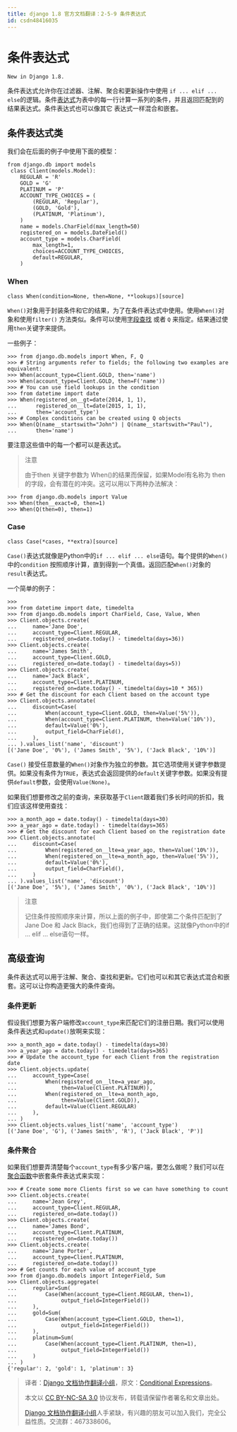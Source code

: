 ```yaml
---
title: django 1.8 官方文档翻译：2-5-9 条件表达式
id: csdn48416035
---
```


# 条件表达式

```
New in Django 1.8.
```

条件表达式允许你在过滤器、注解、聚合和更新操作中使用 `if ... elif ... else`的逻辑。条件[表达式](http://python.usyiyi.cn/django/ref/models/expressions.html)为表中的每一行计算一系列的条件，并且返回匹配到的结果表达式。条件表达式也可以像其它 表达式一样混合和嵌套。

## 条件表达式类

我们会在后面的例子中使用下面的模型：

```
from django.db import models
 class Client(models.Model):
    REGULAR = 'R'
    GOLD = 'G'
    PLATINUM = 'P'
    ACCOUNT_TYPE_CHOICES = (
        (REGULAR, 'Regular'),
        (GOLD, 'Gold'),
        (PLATINUM, 'Platinum'),
    )
    name = models.CharField(max_length=50)
    registered_on = models.DateField()
    account_type = models.CharField(
        max_length=1,
        choices=ACCOUNT_TYPE_CHOICES,
        default=REGULAR,
    )
```

### When

`class When(condition=None, then=None, **lookups)[source]`

`When()`对象用于封装条件和它的结果，为了在条件表达式中使用。使用`When()`对象和使用`filter()` 方法类似。条件可以使用[字段查找](http://python.usyiyi.cn/django/ref/models/querysets.html#field-lookups) 或者 `Q` 来指定。结果通过使用`then`关键字来提供。

一些例子：

```
>>> from django.db.models import When, F, Q
>>> # String arguments refer to fields; the following two examples are equivalent:
>>> When(account_type=Client.GOLD, then='name')
>>> When(account_type=Client.GOLD, then=F('name'))
>>> # You can use field lookups in the condition
>>> from datetime import date
>>> When(registered_on__gt=date(2014, 1, 1),
...      registered_on__lt=date(2015, 1, 1),
...      then='account_type')
>>> # Complex conditions can be created using Q objects
>>> When(Q(name__startswith="John") | Q(name__startswith="Paul"),
...      then='name')
```

要注意这些值中的每一个都可以是表达式。

> 注意
> 
> 由于then 关键字参数为 When()的结果而保留，如果Model有名称为 then的字段，会有潜在的冲突。这可以用以下两种办法解决：

```
>>> from django.db.models import Value
>>> When(then__exact=0, then=1)
>>> When(Q(then=0), then=1)
```

### Case

`class Case(*cases, **extra)[source]`

`Case()`表达式就像是Python中的`if ... elif ... else`语句。每个提供的`When()`中的`condition` 按照顺序计算，直到得到一个真值。返回匹配`When()`对象的`result`表达式。

一个简单的例子：

```
>>>
>>> from datetime import date, timedelta
>>> from django.db.models import CharField, Case, Value, When
>>> Client.objects.create(
...     name='Jane Doe',
...     account_type=Client.REGULAR,
...     registered_on=date.today() - timedelta(days=36))
>>> Client.objects.create(
...     name='James Smith',
...     account_type=Client.GOLD,
...     registered_on=date.today() - timedelta(days=5))
>>> Client.objects.create(
...     name='Jack Black',
...     account_type=Client.PLATINUM,
...     registered_on=date.today() - timedelta(days=10 * 365))
>>> # Get the discount for each Client based on the account type
>>> Client.objects.annotate(
...     discount=Case(
...         When(account_type=Client.GOLD, then=Value('5%')),
...         When(account_type=Client.PLATINUM, then=Value('10%')),
...         default=Value('0%'),
...         output_field=CharField(),
...     ),
... ).values_list('name', 'discount')
[('Jane Doe', '0%'), ('James Smith', '5%'), ('Jack Black', '10%')]
```

`Case()` 接受任意数量的`When()`对象作为独立的参数。其它选项使用关键字参数提供。如果没有条件为`TRUE`，表达式会返回提供的`default`关键字参数。如果没有提供`default`参数，会使用`Value(None)`。

如果我们想要修改之前的查询，来获取基于`Client`跟着我们多长时间的折扣，我们应该这样使用查找：

```
>>> a_month_ago = date.today() - timedelta(days=30)
>>> a_year_ago = date.today() - timedelta(days=365)
>>> # Get the discount for each Client based on the registration date
>>> Client.objects.annotate(
...     discount=Case(
...         When(registered_on__lte=a_year_ago, then=Value('10%')),
...         When(registered_on__lte=a_month_ago, then=Value('5%')),
...         default=Value('0%'),
...         output_field=CharField(),
...     )
... ).values_list('name', 'discount')
[('Jane Doe', '5%'), ('James Smith', '0%'), ('Jack Black', '10%')]
```

> 注意
> 
> 记住条件按照顺序来计算，所以上面的例子中，即使第二个条件匹配到了 Jane Doe 和 Jack Black，我们也得到了正确的结果。这就像Python中的if … elif … else语句一样。

## 高级查询

条件表达式可以用于注解、聚合、查找和更新。它们也可以和其它表达式混合和嵌套。这可以让你构造更强大的条件查询。

### 条件更新

假设我们想要为客户端修改`account_type`来匹配它们的注册日期。我们可以使用条件表达式和`update()`放啊来实现：

```
>>> a_month_ago = date.today() - timedelta(days=30)
>>> a_year_ago = date.today() - timedelta(days=365)
>>> # Update the account_type for each Client from the registration date
>>> Client.objects.update(
...     account_type=Case(
...         When(registered_on__lte=a_year_ago,
...              then=Value(Client.PLATINUM)),
...         When(registered_on__lte=a_month_ago,
...              then=Value(Client.GOLD)),
...         default=Value(Client.REGULAR)
...     ),
... )
>>> Client.objects.values_list('name', 'account_type')
[('Jane Doe', 'G'), ('James Smith', 'R'), ('Jack Black', 'P')]
```

### 条件聚合

如果我们想要弄清楚每个`account_type`有多少客户端，要怎么做呢？我们可以在[聚合函数](http://python.usyiyi.cn/django/ref/models/querysets.html#aggregation-functions)中嵌套条件表达式来实现：

```
>>> # Create some more Clients first so we can have something to count
>>> Client.objects.create(
...     name='Jean Grey',
...     account_type=Client.REGULAR,
...     registered_on=date.today())
>>> Client.objects.create(
...     name='James Bond',
...     account_type=Client.PLATINUM,
...     registered_on=date.today())
>>> Client.objects.create(
...     name='Jane Porter',
...     account_type=Client.PLATINUM,
...     registered_on=date.today())
>>> # Get counts for each value of account_type
>>> from django.db.models import IntegerField, Sum
>>> Client.objects.aggregate(
...     regular=Sum(
...         Case(When(account_type=Client.REGULAR, then=1),
...              output_field=IntegerField())
...     ),
...     gold=Sum(
...         Case(When(account_type=Client.GOLD, then=1),
...              output_field=IntegerField())
...     ),
...     platinum=Sum(
...         Case(When(account_type=Client.PLATINUM, then=1),
...              output_field=IntegerField())
...     )
... )
{'regular': 2, 'gold': 1, 'platinum': 3}
```

> 译者：[Django 文档协作翻译小组](http://python.usyiyi.cn/django/index.html)，原文：[Conditional Expressions](https://docs.djangoproject.com/en/1.8/ref/models/conditional-expressions/)。
> 
> 本文以 [CC BY-NC-SA 3.0](http://creativecommons.org/licenses/by-nc-sa/3.0/cn/) 协议发布，转载请保留作者署名和文章出处。
> 
> [Django 文档协作翻译小组](http://python.usyiyi.cn/django/index.html)人手紧缺，有兴趣的朋友可以加入我们，完全公益性质。交流群：467338606。